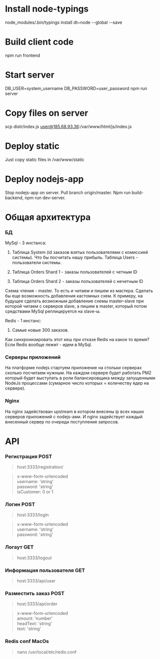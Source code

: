 # Install node-typings
node_modules/.bin/typings install dt~node --global --save

# Build client code
npm run frontend

# Start server
DB_USER=system_username DB_PASSWORD=user_password npm run server

# Copy files on server
scp distr/index.js user@185.68.93.36:/var/www/html/js/index.js

# Deploy static
Just copy static files in /var/www/static

# Deploy nodejs-app
Stop nodejs-app on server. 
Pull branch origin/master. 
Npm run build-backend, npm run dev-server.

# Общая архитектура

### БД

MySql - 3 инстанса:

1. Таблица System (id заказов взятых пользователями с комиссией системы). Что бы посчитать нашу прибыль.
Таблица Users - пользователи системы.

2. Таблица Orders Shard 1 - заказы пользователей с четным ID

3. Таблица Orders Shard 2 - заказы пользователей с нечетным ID

Схема чтения - master. То есть и читаем и пишем из мастера. Сделать бы еще возможность добавления
кастомных схем. К примеру, на будущее сделать возможным добавление схемы master-slave 
при которой читаем с серверов slave, а пишем в master, который потом средствами MySql реплицируется на slave-ы.

Redis - 1 инстанс:

1. Самые новые 300 заказов.

Как синхронизировать этот кеш при отказе Redis на какое то время?
Если Redis вообще лежит - идем в MySql.

### Серверы приложений

На платформе nodejs стартуем приложение на стольки серверах сколько посчитаем нужным.
На каждом сервере будет работать PM2 который будет выступать в роли балансировщика между запущенными 
NodeJs процессами (сумарное число которых = количеству ядер на сервере).
 
### Nginx

На nginx задействован upstream в котором внесены ip всех наших серверов приложений
с nodejs-ами. И nginx задействует каждый внесенный сервер по очереди поступления запросов.

# API

### Регистрация POST

> host:3333/registration/

> x-www-form-urlencoded <br />
> username: 'string' <br />
> password: 'string' <br />
> isCustomer: 0 or 1

### Логин POST

> host:3333/login

> x-www-form-urlencoded <br />
> username: 'string' <br />
> password: 'string' <br />

### Логаут GET

> host:3333/logout

### Информация пользователя GET

> host:3333/api/user

### Разместить заказ POST

> host:3333/api/order

> x-www-form-urlencoded <br />
> amount: 'number' <br />
> headText: 'string' <br />
> text: 'string' <br />











### Redis conf MacOs

> nano /usr/local/etc/redis.conf